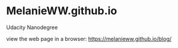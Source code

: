 # MelanieWW.github.io
Udacity Nanodegree

view the web page in a browser: https://melanieww.github.io/blog/
